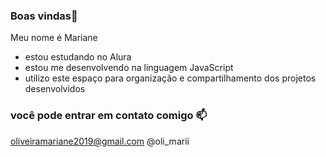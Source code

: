 ### Boas vindas💙

Meu nome é Mariane

- estou estudando no Alura
- estou me desenvolvendo na linguagem JavaScript
- utilizo este espaço para organização e compartilhamento dos projetos desenvolvidos

### você pode entrar em contato comigo 📫

oliveiramariane2019@gmail.com
@oli_marii
